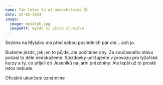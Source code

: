 ```yaml
---
name: Tak letos to už nezachráníme ﻿🐭
date: 25-02-2024
image:
  image: myšáček.jpg
  imageAlt: myšák si užívá sluníčka
---
```

Sezóna na Myšáku má před sebou posledních pár dní... ach jo. 

Budeme jezdit, jak jen to půjde, ale počítáme dny. Za současného stavu počasí to déle nedokážeme. Sjezdovky udržujeme v provozu pro lyžařské kurzy a ty, co přijeli do Jeseníků na jarní prázdniny. Ale lepší už to prostě letos nebude. 

Oficiální ukončení oznámíme